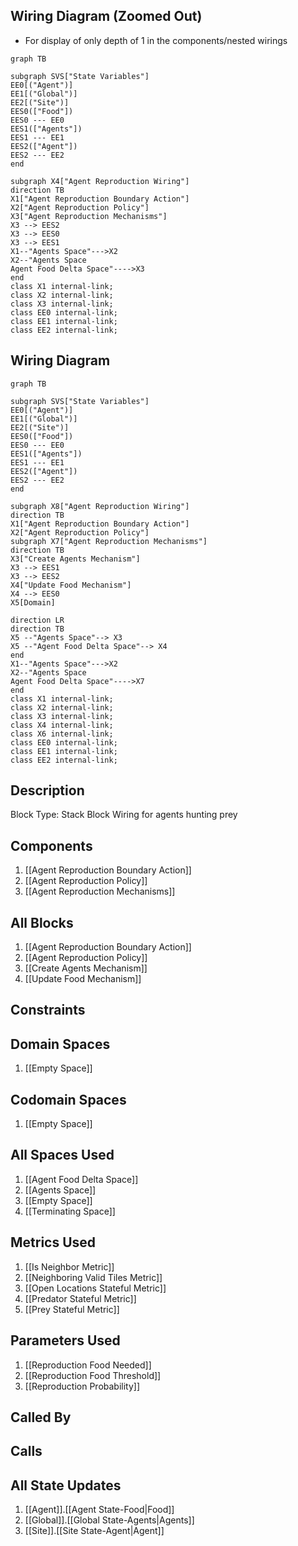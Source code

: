 ## Wiring Diagram (Zoomed Out)

- For display of only depth of 1 in the components/nested wirings
```mermaid
graph TB

subgraph SVS["State Variables"]
EE0[("Agent")]
EE1[("Global")]
EE2[("Site")]
EES0(["Food"])
EES0 --- EE0
EES1(["Agents"])
EES1 --- EE1
EES2(["Agent"])
EES2 --- EE2
end

subgraph X4["Agent Reproduction Wiring"]
direction TB
X1["Agent Reproduction Boundary Action"]
X2["Agent Reproduction Policy"]
X3["Agent Reproduction Mechanisms"]
X3 --> EES2
X3 --> EES0
X3 --> EES1
X1--"Agents Space"--->X2
X2--"Agents Space
Agent Food Delta Space"---->X3
end
class X1 internal-link;
class X2 internal-link;
class X3 internal-link;
class EE0 internal-link;
class EE1 internal-link;
class EE2 internal-link;

```

## Wiring Diagram

```mermaid
graph TB

subgraph SVS["State Variables"]
EE0[("Agent")]
EE1[("Global")]
EE2[("Site")]
EES0(["Food"])
EES0 --- EE0
EES1(["Agents"])
EES1 --- EE1
EES2(["Agent"])
EES2 --- EE2
end

subgraph X8["Agent Reproduction Wiring"]
direction TB
X1["Agent Reproduction Boundary Action"]
X2["Agent Reproduction Policy"]
subgraph X7["Agent Reproduction Mechanisms"]
direction TB
X3["Create Agents Mechanism"]
X3 --> EES1
X3 --> EES2
X4["Update Food Mechanism"]
X4 --> EES0
X5[Domain]

direction LR
direction TB
X5 --"Agents Space"--> X3
X5 --"Agent Food Delta Space"--> X4
end
X1--"Agents Space"--->X2
X2--"Agents Space
Agent Food Delta Space"---->X7
end
class X1 internal-link;
class X2 internal-link;
class X3 internal-link;
class X4 internal-link;
class X6 internal-link;
class EE0 internal-link;
class EE1 internal-link;
class EE2 internal-link;

```

## Description

Block Type: Stack Block
Wiring for agents hunting prey
## Components
1. [[Agent Reproduction Boundary Action]]
2. [[Agent Reproduction Policy]]
3. [[Agent Reproduction Mechanisms]]

## All Blocks
1. [[Agent Reproduction Boundary Action]]
2. [[Agent Reproduction Policy]]
3. [[Create Agents Mechanism]]
4. [[Update Food Mechanism]]

## Constraints

## Domain Spaces
1. [[Empty Space]]

## Codomain Spaces
1. [[Empty Space]]

## All Spaces Used
1. [[Agent Food Delta Space]]
2. [[Agents Space]]
3. [[Empty Space]]
4. [[Terminating Space]]

## Metrics Used
1. [[Is Neighbor Metric]]
2. [[Neighboring Valid Tiles Metric]]
3. [[Open Locations Stateful Metric]]
4. [[Predator Stateful Metric]]
5. [[Prey Stateful Metric]]

## Parameters Used
1. [[Reproduction Food Needed]]
2. [[Reproduction Food Threshold]]
3. [[Reproduction Probability]]

## Called By

## Calls

## All State Updates
1. [[Agent]].[[Agent State-Food|Food]]
2. [[Global]].[[Global State-Agents|Agents]]
3. [[Site]].[[Site State-Agent|Agent]]

